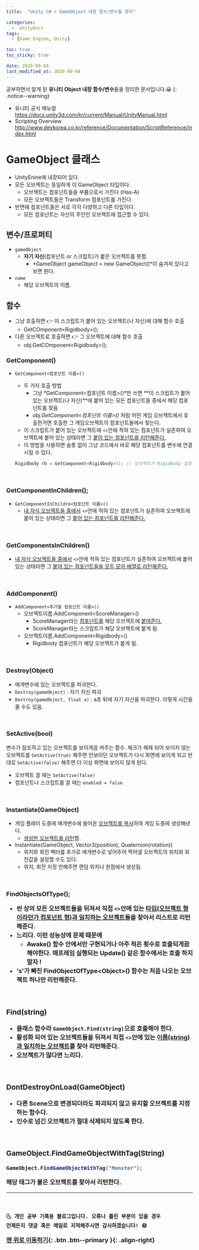 ```yaml
---
title:  "Unity C# > GameObject 내장 함수/변수들 정리" 

categories:
  -  UnityDocs
tags:
  - [Game Engine, Unity]

toc: true
toc_sticky: true

date: 2020-09-04
last_modified_at: 2020-09-04
---
```


공부하면서 알게 된 **유니티 Object 내장 함수/변수**들을 정리한 문서입니다.😀
{: .notice--warning}

- 유니티 공식 매뉴얼 <https://docs.unity3d.com/kr/current/Manual/UnityManual.html>
- Scripting Overview <http://www.devkorea.co.kr/reference/Documentation/ScriptReference/index.html>


# GameObject 클래스

- UnityEnine에 내장되어 있다.
- 모든 오브젝트는 동일하게 이 GameObject 타입이다.
  - 오브젝트는 컴포넌트들을 부품으로서 가진다 (Has-A)
  - 모든 오브젝트들은 Transform 컴포넌트를 가진다. 
- 반면에 컴포넌트들은 서로 각각 다양하고 다른 타입이다.
  - 모든 컴포넌트는 자신의 주인인 오브젝트에 접근할 수 있다.  

## 변수/프로퍼티

- `gameObject` 
  - **자기 자신**(컴포넌트 or 스크립트)가 붙은 오브젝트를 뜻함. 
    - *GameObject gameObject = new GameObject()*이 숨겨져 있다고 보면 된다.
- `name`
  - 해당 오브젝트의 이름.

## 함수

- 그냥 호출하면 👉 이 스크립트가 붙어 있는 오브젝트(나 자신)에 대해 함수 호출
  - GetCOmponent\<Rigidbody>();
- 다른 오브젝트로 호출하면 👉 그 오브젝트에 대해 함수 호출
  - obj.GetCOmponent\<Rigidbody>();

### GetComponent<Component>()
- `GetComponent<컴포넌트 이름>()`
  - 두 가지 호출 방법
    - 그냥 *GetComponent\<컴포넌트 이름>()*만 쓰면 **이 스크립트가 붙어 있는 오브젝트(나 자신)**에 붙어 있는 모든 컴포넌트들 중에서 해당 컴포넌트를 찾음
    - *obj.GetComponent\<컴포넌트 이름>()* 처럼 어떤 게임 오브젝트에서 호출한거면 호출한 그 게임오브젝트의 컴포넌트들에서 찾는다.
  - 이 스크립트가 붙어 있는 오브젝트에 `<>`안에 적혀 있는 컴포넌트가 실존하여 오브젝트에 붙어 있는 상태라면 그 <u>붙어 있는 컴포넌트를 리턴해준다.</u>
  - 이 방법을 사용하면 슬롯 없이 그냥 코드에서 바로 해당 컴포넌트를 변수에 연결시킬 수 있다.

  ```c#
  Rigidbody rb = GetComponent<Rigidbody>(); // 오브젝트가 Rigidbody 컴포넌트를 갖고 있다면 그 컴포넌트를 이제 rb 변수가 참조하게 된다.
  ```
<br>

### GetComponentInChildren<Component>();
- `GetComponentInChildre<컴포넌트 이름>()`
  - <u>내 자식 오브젝트들 중에서</u> `<>`안에 적혀 있는 컴포넌트가 실존하여 오브젝트에 붙어 있는 상태라면 그 <u>붙어 있는 컴포넌트를 리턴해준다.</u>

<br>

### GetComponentsInChildren<Component>()
- <u>내 자식 오브젝트들 중에서</u> `<>`안에 적혀 있는 컴포넌트가 실존하여 오브젝트에 붙어 있는 상태라면 그 <u>붙어 있는 컴포넌트들을 모두 모아 배열로 리턴해준다.</u>

<br>

### AddComponent<Component>()
- `AddComponent<추가할 컴포넌트 이름>()`
  - 오브젝트이름.AddComponent\<ScoreManager>() 
    - ScoreManager라는 <u>컴포넌트를</u> 해당 오브젝트에 <u>붙여준다.</u>
    - ScoreManager라는 스크립트가 해당 오브젝트에 붙게 됨.
  - 오브젝트이름.AddComponent\<Rigidbody>() 
    - Rigidbody 컴포넌트가 해당 오브젝트가 붙게 됨. 

<br>

### Destroy(Object)
- 매개변수에 있는 오브젝트를 파괴한다.
- `Destroy(gameObject)` : 자기 자신 파괴
- `Destroy(gameObject, float a)` : a초 뒤에 자기 자신을 파괴한다. 이렇게 시간을 줄 수도 있음.

<br>

### SetActive(bool)
변수가 참조하고 있는 오브젝트를 보이게끔 켜주는 함수. 체크가 해제 되어 보이지 않는 오브젝트를 `SetActive(true)` 해주면 안보이던 오브젝트가 다시 화면에 보이게 되고 반대로 `SetActive(false)` 해주면 더 이상 화면에 보이지 않게 된다.
- 오브젝트 끌 때는 `SetActive(false)`
- 컴포넌트나 스크립트를 끌 때는 `enabled = false`

<br>

### Instantiate(GameObject)
- 게임 플레이 도중에 매개변수에 들어온 <u>오브젝트를 복사</u>하여 게임 도중에 생성해낸다.
  - <u>생성한 오브젝트를 리턴</u>함.
- Instantiate(GameObject, Vector3(position), Quaternion(rotation))
  - 위치와 회전 벡터를 추가로 매개변수로 넣어주어 찍어낼 오브젝트의 위치와 회전값을 설정할 수도 있다.
  - 위치, 회전 지정 안해주면 랜덤 위치나 원점에서 생성됨.


<br>

### FindObjectsOfType<Object>();
- 씬 상의 모든 오브젝트들을 뒤져서 직접 `<>`안에 있는 <u>타입(오브젝트 형이라던가 컴포넌트 형)과 일치하는 오브젝트</u>들을 찾아서 **리스트**로 리턴해준다.
- 느리다. 이런 성능상에 문제 때문에
  - Awake() 함수 안에서만 구현되거나 아주 적은 횟수로 호출되게끔 해야한다. 매프레임 실행되는 Update() 같은 함수에서는 호출 하지 말자 !
- 's'가 빠진 FindObjectOfType\<Object>() 함수는 처음 나오는 오브젝트 하나만 리턴해준다.

<br>

### Find(string)

- 클래스 함수라 `GameObject.Find(string)`으로 호출해야 한다.
- **활성화 되어 있는** 오브젝트들을 뒤져서 직접 `<>`안에 있는 <u>이름(string)과 일치하는 오브젝트</u>를 찾아 리턴해준다.
- 오브젝트가 많다면 느리다.

<br>

### DontDestroyOnLoad(GameObject) 
- 다른 Scene으로 변경되더라도 파괴되지 않고 유지할 오브젝트를 지정하는 함수다.
- 인수로 넘긴 오브젝트가 절대 삭제되지 않도록 한다.

<br>

### GameObject.FindGameObjectWithTag(String)

```c#
GameObject.FindGameObjectWithTag("Monster");
```
해당 태그가 붙은 오브젝트를 찾아서 리턴한다.

***
<br>

    🌜 개인 공부 기록용 블로그입니다. 오류나 틀린 부분이 있을 경우 
    언제든지 댓글 혹은 메일로 지적해주시면 감사하겠습니다! 😄

[맨 위로 이동하기](#){: .btn .btn--primary }{: .align-right}